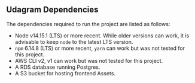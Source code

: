 ## Udagram Dependencies

The dependencies required to run the project are listed as follows:
- Node v14.15.1 (LTS) or more recent. While older versions can work, it is advisable to keep `node` to the latest LTS version.
- `npm` 6.14.8 (LTS) or more recent, `yarn` can work but was not tested for this project.
- AWS CLI v2, v1 can work but was not tested for this project.
- A RDS database running Postgres.
- A S3 bucket for hosting frontend Assets.